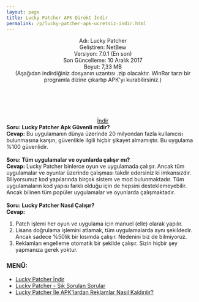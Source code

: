 ```yaml
---
layout: page
title: Lucky Patcher APK Direkt İndir
permalink: /p/lucky-patcher-apk-ucretsiz-indir.html
---
```


<center>
<script async src="//pagead2.googlesyndication.com/pagead/js/adsbygoogle.js"></script>
<!-- KingBaglanti -->
<ins class="adsbygoogle"
     style="display:block"
     data-ad-client="ca-pub-7942429830883405"
     data-ad-slot="4590880399"
     data-ad-format="link"></ins>
<script>
(adsbygoogle = window.adsbygoogle || []).push({});
</script>
Adı: Lucky Patcher<br />
Geliştiren: NetBew<br />
Versiyon: 7.0.1 (En son)<br />
Son Güncelleme: 10 Aralık 2017<br />
Boyut: 7,33 MB<br />
(Aşağıdan indirdiğiniz dosyanın uzantısı .zip olacaktır. WinRar tarzı bir programla dizine çıkartıp APK'yı kurabilirsiniz.)
<center>
<script async="" src="//pagead2.googlesyndication.com/pagead/js/adsbygoogle.js"></script>
<!-- 200 90 -->
<ins class="adsbygoogle" data-ad-client="ca-pub-7942429830883405" data-ad-slot="4977168797" style="display: inline-block; height: 90px; width: 200px;"></ins>
<script>
(adsbygoogle = window.adsbygoogle || []).push({});
</script>
</center>
<a href="http://www.luckypatcher.mobi/LuckyPatcherMobi_Official_v6.8.7.zip" target="_blank">İndir</a>
<script async src="//pagead2.googlesyndication.com/pagead/js/adsbygoogle.js"></script>
<!-- Esneking -->
<ins class="adsbygoogle"
     style="display:block"
     data-ad-client="ca-pub-7942429830883405"
     data-ad-slot="4659442398"
     data-ad-format="auto"></ins>
<script>
(adsbygoogle = window.adsbygoogle || []).push({});
</script>
      </center>
<b>Soru: Lucky Patcher Apk Güvenli midir?</b><br />
<b>Cevap:</b> Bu uygulamanın dünya üzerinde 20 milyondan fazla kullanıcısı bulunmasına karşın, güvenlikle ilgili hiçbir şikayet almamıştır. Bu uygulama %100 güvenlidir.<br />
<script async src="//pagead2.googlesyndication.com/pagead/js/adsbygoogle.js"></script>
<!-- KingBaglanti -->
<ins class="adsbygoogle"
     style="display:block"
     data-ad-client="ca-pub-7942429830883405"
     data-ad-slot="4590880399"
     data-ad-format="link"></ins>
<script>
(adsbygoogle = window.adsbygoogle || []).push({});
</script>
<br />
<b>Soru: Tüm uygulamalar ve oyunlarda çalışır mı?</b><br />
<b>Cevap:</b>&nbsp;Lucky Patcher binlerce oyun ve uygulamada çalışır. Ancak tüm uygulamalar ve oyunlar üzerinde çalışması takdir edersiniz ki imkansızdır. Biliyorsunuz kod yapılarında birçok sistem ve mod bulunmaktadır. Tüm uygulamaların kod yapısı farklı olduğu için de hepsini desteklemeyebilir. Ancak bilinen tüm popüler uygulamalar ve oyunlarda çalışmaktadır.<br />
<br />
<b>Soru: Lucky Patcher Nasıl Çalışır?</b><br />
<b>Cevap:</b><br />
<ol>
<li>Patch işlemi her oyun ve uygulama için manuel (elle) olarak yapılır.</li>
<li>Lisans doğrulama işlemini atlamak, tüm uygulamalarda aynı şekildedir. Ancak sadece %50lik bir kısımda çalışır. Nedenini biz de bilmiyoruz.</li>
<li>Reklamları engelleme otomatik bir şekilde çalışır. Sizin hiçbir şey yapmanıza gerek yoktur.</li>
</ol>       

<h3>MENÜ:</h3>
<ul>
<li><a href="http://www.luckypatcher.mobi/p/lucky-patcher-apk-ucretsiz-indir.html">Lucky Patcher İndir</a></li>
<li><a href="http://www.luckypatcher.mobi/2017/01/lucky-patcher-apk.html">Lucky Patcher - Sık Sorulan Sorular
</a></li>
<li><a href="http://www.luckypatcher.mobi/lucky-patcher-ile-reklamlar-nasil-kaldirilir.html">Lucky Patcher İle APK'lardan Reklamlar Nasıl Kaldırılır?</a>
</li>
</ul>
